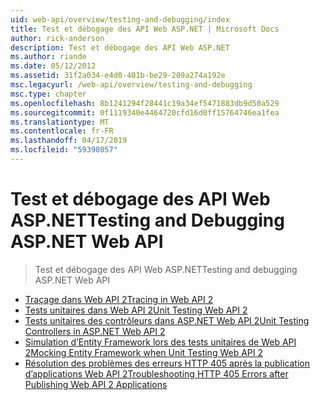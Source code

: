 ```yaml
---
uid: web-api/overview/testing-and-debugging/index
title: Test et débogage des API Web ASP.NET | Microsoft Docs
author: rick-anderson
description: Test et débogage des API Web ASP.NET
ms.author: riande
ms.date: 05/12/2012
ms.assetid: 31f2a034-e4d0-401b-be29-209a274a192e
msc.legacyurl: /web-api/overview/testing-and-debugging
msc.type: chapter
ms.openlocfilehash: 8b1241294f28441c19a34ef5471883db9d50a529
ms.sourcegitcommit: 0f1119340e4464720cfd16d0ff15764746ea1fea
ms.translationtype: MT
ms.contentlocale: fr-FR
ms.lasthandoff: 04/17/2019
ms.locfileid: "59398057"
---
```

# <a name="testing-and-debugging-aspnet-web-api"></a><span data-ttu-id="6d143-103">Test et débogage des API Web ASP.NET</span><span class="sxs-lookup"><span data-stu-id="6d143-103">Testing and Debugging ASP.NET Web API</span></span>

> <span data-ttu-id="6d143-104">Test et débogage des API Web ASP.NET</span><span class="sxs-lookup"><span data-stu-id="6d143-104">Testing and debugging ASP.NET Web API</span></span>


- [<span data-ttu-id="6d143-105">Traçage dans Web API 2</span><span class="sxs-lookup"><span data-stu-id="6d143-105">Tracing in Web API 2</span></span>](tracing-in-aspnet-web-api.md)
- [<span data-ttu-id="6d143-106">Tests unitaires dans Web API 2</span><span class="sxs-lookup"><span data-stu-id="6d143-106">Unit Testing Web API 2</span></span>](unit-testing-with-aspnet-web-api.md)
- [<span data-ttu-id="6d143-107">Tests unitaires des contrôleurs dans ASP.NET Web API 2</span><span class="sxs-lookup"><span data-stu-id="6d143-107">Unit Testing Controllers in ASP.NET Web API 2</span></span>](unit-testing-controllers-in-web-api.md)
- [<span data-ttu-id="6d143-108">Simulation d’Entity Framework lors des tests unitaires de Web API 2</span><span class="sxs-lookup"><span data-stu-id="6d143-108">Mocking Entity Framework when Unit Testing Web API 2</span></span>](mocking-entity-framework-when-unit-testing-aspnet-web-api-2.md)
- [<span data-ttu-id="6d143-109">Résolution des problèmes des erreurs HTTP 405 après la publication d’applications Web API 2</span><span class="sxs-lookup"><span data-stu-id="6d143-109">Troubleshooting HTTP 405 Errors after Publishing Web API 2 Applications</span></span>](troubleshooting-http-405-errors-after-publishing-web-api-applications.md)
